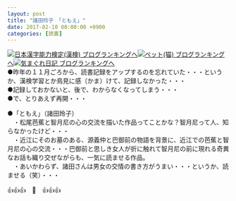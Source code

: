 ```yaml
---
layout: post
title: "諸田玲子　「ともえ」"
date: 2017-02-10 00:00:00 +0900
categories: [読書]
---
```


[![](/syuusyuu9701/assets/images/諸田玲子-「ともえ」-br_c_3028_1.gif)](http://blog.with2.net/link.php?1659096:3028 "日本漢字能力検定(漢検) ブログランキングへ")[日本漢字能力検定(漢検) ブログランキングへ](http://blog.with2.net/link.php?1659096:3028)[![](/syuusyuu9701/assets/images/諸田玲子-「ともえ」-br_c_1348_1.gif)](http://blog.with2.net/link.php?1659096:1348 "ペット(猫) ブログランキングへ")[ペット(猫) ブログランキングへ](http://blog.with2.net/link.php?1659096:1348)[![](/syuusyuu9701/assets/images/諸田玲子-「ともえ」-br_c_9257_1.gif)](http://blog.with2.net/link.php?1659096:9257 "気まぐれ日記 ブログランキングへ")[気まぐれ日記 ブログランキングへ](http://blog.with2.net/link.php?1659096:9257)  
●昨年の１１月ごろから、読書記録をアップするのを忘れていた・・・というか、漢検学習とか鳥見に感（かま）けて、記録しなかった・・・  
●記録しておかないと、後で、わからなくなってしまう・・・  
●で、とりあえず再開・・・  
  
●「ともえ」（諸田玲子）  
　・松尾芭蕉と智月尼の心の交流を描いた作品ってことかな？智月尼って人、知らなかったけど・・・  
　・近江にそのお墓のある、源義仲と巴御前の物語を背景に、近江での芭蕉と智月尼の心の交流・・・巴御前と思しき女人が折に触れて智月尼の前に現れる奇異なお話も織り交ぜながらも、一気に読ませる作品。  
　・あいかわらず、諸田さんは男女の交情の書き方がうまい・・・というか、読ませる（笑）・・・  
  
👍👍👍　🐔　👍👍👍